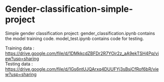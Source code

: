 # Gender-classification-simple-project
Simple gender classification project:
gender_classification.ipynb contains the model training code.
model_test.ipynb contains code for testing.

Training data : https://drive.google.com/file/d/1DMkkcdZBFDr2R7YOir2z_aA9ekTSH4Pq/view?usp=sharing
<br>
Testing data : https://drive.google.com/file/d/1Gs6ntUJQArxq4DUUFYj3sBsjCfRof6bR/view?usp=sharing
